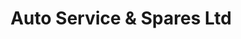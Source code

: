 ---
title: "Auto Service & Spares Ltd"
url: /exeter/auto-service-und-spares-ltd/
shop: Autowerkstatt
---